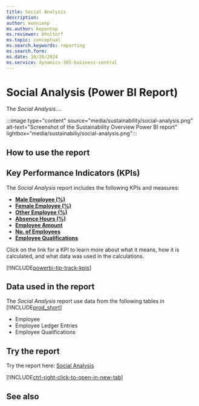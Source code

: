 ```yaml
---
title: Social Analysis
description: 
author: kennienp
ms.author: kepontop
ms.reviewer: bholtorf
ms.topic: conceptual
ms.search.keywords: reporting
ms.search.form: 
ms.date: 10/26/2024
ms.service: dynamics-365-business-central
---
```


# Social Analysis (Power BI Report)

The *Social Analysis*....

:::image type="content" source="media/sustainability/social-analysis.png" alt-text="Screenshot of the Sustainability Overview Power BI report" lightbox="media/sustainabiliy/social-analysis.png":::


## How to use the report



## Key Performance Indicators (KPIs)

The *Social Analysis* report includes the following KPIs and measures: 

- [**Male Employee (%)**](sustainability-powerbi-kpis.md#male-employees-)
- [**Female Employee (%)**](sustainability-powerbi-kpis.md#female-employees-)
- [**Other Employee (%)**](sustainability-powerbi-kpis.md#other-employees-)
- [**Absence Hours (%)**](sustainability-powerbi-kpis.md#employee-absences-)
- [**Employee Amount**](sustainability-powerbi-kpis.md#employee-amount)
- [**No. of Employees**](sustainability-powerbi-kpis.md#no-of-employees)
- [**Employee Qualifications**](sustainability-powerbi-kpis.md#employee-qualifications)


Click on the link for a KPI to learn more about what it means, how it is calculated, and what data was used in the calculations. 

[!INCLUDE[powerbi-tip-track-kpis](includes/powerbi-tip-track-kpis.md)]


## Data used in the report

The *Social Analysis* report use data from the following tables in [!INCLUDE[prod_short](includes/prod_short.md)]

- Employee
- Employee Ledger Entries
- Employee Qualifications

## Try the report

Try the report here: [Social Analysis](https://businesscentral.dynamics.com?page=37091)

[!INCLUDE[ctrl-right-click-to-open-in-new-tab](includes/ctrl-right-click-to-open-in-new-tab.md)]

## See also